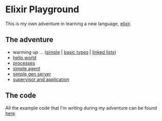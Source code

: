 # Elixir Playground

This is my own adventure in learning a new language, [elixir](https://elixir-lang.org/).

## The adventure


* warming up ... ([simple](examples/simple.exs) | [basic types](examples/basic_types.ex) | [linked lists](examples/linked_lists.ex))
* [hello world](examples/hello_world)
* [processes](examples/processes)
* [simple agent](examples/simple_agent)
* [simple gen server](examples/simple_gen_server)
* [supervisor and application](examples/supervisor_and_application)

## The code

All the example code that I'm writing during my adventure can be found [here](examples).
